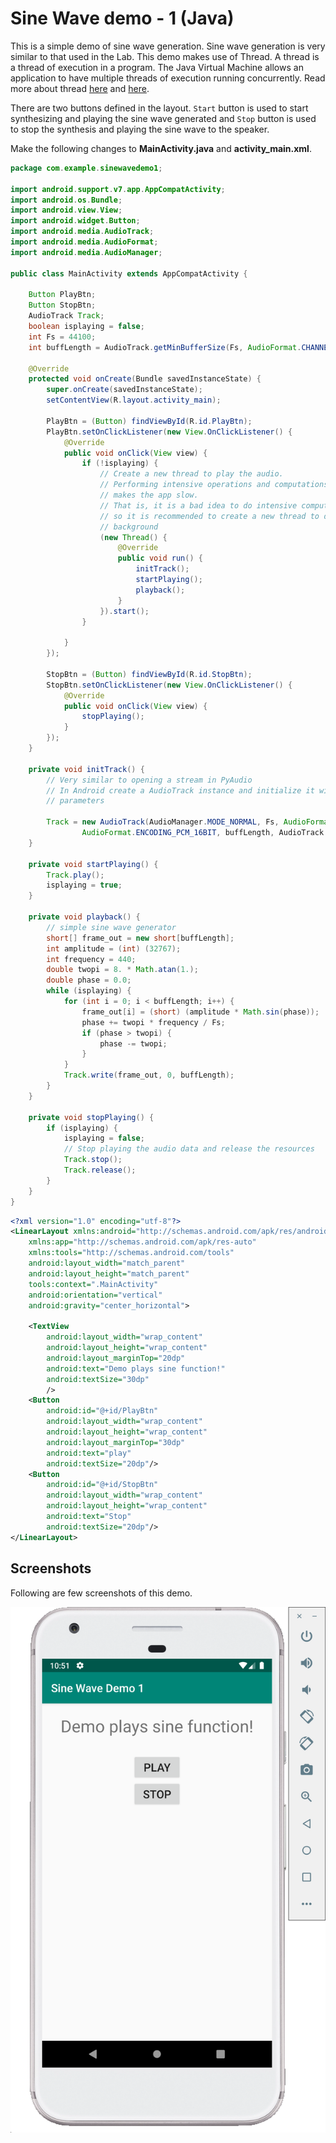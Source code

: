 # Sine Wave demo - 1 (Java)

This is a simple demo of sine wave generation. Sine wave generation is very similar to that used in the Lab.
This demo makes use of Thread. A thread is a thread of execution in a program. The Java Virtual Machine allows an application to have multiple threads of execution running concurrently. Read more about thread [here](https://developer.android.com/guide/components/processes-and-threads) and [here](https://developer.android.com/reference/java/lang/Thread).

There are two buttons defined in the layout. `Start` button is used to start synthesizing and playing the sine wave generated and `Stop` button is used to stop the synthesis and playing the sine wave to the speaker.

Make the following changes to **MainActivity.java** and **activity_main.xml**.

```Java
package com.example.sinewavedemo1;

import android.support.v7.app.AppCompatActivity;
import android.os.Bundle;
import android.view.View;
import android.widget.Button;
import android.media.AudioTrack;
import android.media.AudioFormat;
import android.media.AudioManager;

public class MainActivity extends AppCompatActivity {

    Button PlayBtn;
    Button StopBtn;
    AudioTrack Track;
    boolean isplaying = false;
    int Fs = 44100;
    int buffLength = AudioTrack.getMinBufferSize(Fs, AudioFormat.CHANNEL_OUT_MONO, AudioFormat.ENCODING_PCM_16BIT);

    @Override
    protected void onCreate(Bundle savedInstanceState) {
        super.onCreate(savedInstanceState);
        setContentView(R.layout.activity_main);

        PlayBtn = (Button) findViewById(R.id.PlayBtn);
        PlayBtn.setOnClickListener(new View.OnClickListener() {
            @Override
            public void onClick(View view) {
                if (!isplaying) {
                    // Create a new thread to play the audio.
                    // Performing intensive operations and computations on the main UI thread,
                    // makes the app slow.
                    // That is, it is a bad idea to do intensive computations on main UI thread,
                    // so it is recommended to create a new thread to do computations in the
                    // background
                    (new Thread() {
                        @Override
                        public void run() {
                            initTrack();
                            startPlaying();
                            playback();
                        }
                    }).start();
                }

            }
        });

        StopBtn = (Button) findViewById(R.id.StopBtn);
        StopBtn.setOnClickListener(new View.OnClickListener() {
            @Override
            public void onClick(View view) {
                stopPlaying();
            }
        });
    }

    private void initTrack() {
        // Very similar to opening a stream in PyAudio
        // In Android create a AudioTrack instance and initialize it with different
        // parameters

        Track = new AudioTrack(AudioManager.MODE_NORMAL, Fs, AudioFormat.CHANNEL_OUT_MONO,
                AudioFormat.ENCODING_PCM_16BIT, buffLength, AudioTrack.MODE_STREAM);
    }

    private void startPlaying() {
        Track.play();
        isplaying = true;
    }

    private void playback() {
        // simple sine wave generator
        short[] frame_out = new short[buffLength];
        int amplitude = (int) (32767);
        int frequency = 440;
        double twopi = 8. * Math.atan(1.);
        double phase = 0.0;
        while (isplaying) {
            for (int i = 0; i < buffLength; i++) {
                frame_out[i] = (short) (amplitude * Math.sin(phase));
                phase += twopi * frequency / Fs;
                if (phase > twopi) {
                    phase -= twopi;
                }
            }
            Track.write(frame_out, 0, buffLength);
        }
    }

    private void stopPlaying() {
        if (isplaying) {
            isplaying = false;
            // Stop playing the audio data and release the resources
            Track.stop();
            Track.release();
        }
    }
}
```

```XML
<?xml version="1.0" encoding="utf-8"?>
<LinearLayout xmlns:android="http://schemas.android.com/apk/res/android"
    xmlns:app="http://schemas.android.com/apk/res-auto"
    xmlns:tools="http://schemas.android.com/tools"
    android:layout_width="match_parent"
    android:layout_height="match_parent"
    tools:context=".MainActivity"
    android:orientation="vertical"
    android:gravity="center_horizontal">

    <TextView
        android:layout_width="wrap_content"
        android:layout_height="wrap_content"
        android:layout_marginTop="20dp"
        android:text="Demo plays sine function!"
        android:textSize="30dp"
        />
    <Button
        android:id="@+id/PlayBtn"
        android:layout_width="wrap_content"
        android:layout_height="wrap_content"
        android:layout_marginTop="30dp"
        android:text="play"
        android:textSize="20dp"/>
    <Button
        android:id="@+id/StopBtn"
        android:layout_width="wrap_content"
        android:layout_height="wrap_content"
        android:text="Stop"
        android:textSize="20dp"/>
</LinearLayout>
```

## Screenshots

Following are few screenshots of this demo.

![1](../../../images/screenshots/sine_wave_demo1_1.png)
